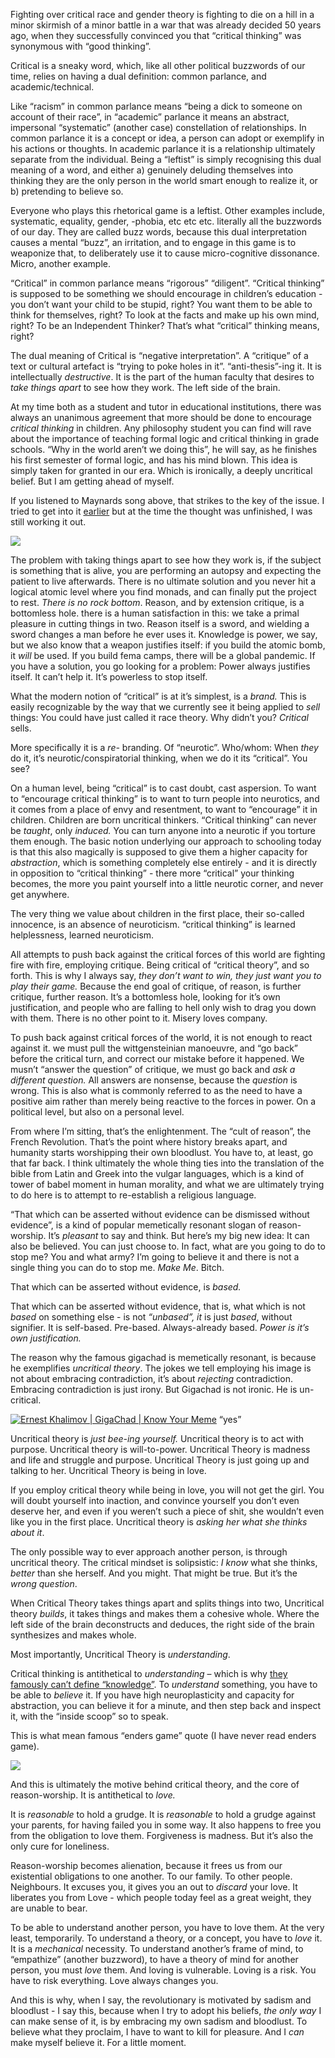 Fighting over critical race and gender theory is fighting to die on a hill in a minor skirmish of a minor battle in a war that was already decided 50 years ago, when they successfully convinced you that “critical thinking” was synonymous with “good thinking”.

Critical is a sneaky word, which, like all other political buzzwords of our time, relies on having a dual definition: common parlance, and academic/technical.

Like “racism” in common parlance means “being a dick to someone on account of their race”, in “academic” parlance it means an abstract, impersonal “systematic” (another case) constellation of relationships. In common parlance it is a concept or idea, a person can adopt or exemplify in his actions or thoughts. In academic parlance it is a relationship ultimately separate from the individual. Being a “leftist” is simply recognising this dual meaning of a word, and either a) genuinely deluding themselves into thinking they are the only person in the world smart enough to realize it, or b) pretending to believe so.

Everyone who plays this rhetorical game is a leftist. Other examples include, systematic, equality, gender, -phobia, etc etc etc. literally all the buzzwords of our day. They are called buzz words, because this dual interpretation causes a mental “buzz”, an irritation, and to engage in this game is to weaponize that, to deliberately use it to cause micro-cognitive dissonance. Micro, another example.

“Critical” in common parlance means “rigorous” “diligent”. “Critical thinking” is supposed to be something we should encourage in children’s education - you don’t want your child to be stupid, right? You want them to be able to think for themselves, right? To look at the facts and make up his own mind, right? To be an Independent Thinker? That’s what “critical” thinking means, right?

The dual meaning of Critical is “negative interpretation”. A “critique” of a text or cultural artefact is “trying to poke holes in it”. “anti-thesis”-ing it. It is intellectually _destructive_. It is the part of the human faculty that desires to _take things apart_ to see how they work. The left side of the brain.

At my time both as a student and tutor in educational institutions, there was always an unanimous agreement that more should be done to encourage _critical thinking_ in children. Any philosophy student you can find will rave about the importance of teaching formal logic and critical thinking in grade schools. “Why in the world aren’t we doing this”, he will say, as he finishes his first semester of formal logic, and has his mind blown. This idea is simply taken for granted in our era. Which is ironically, a deeply uncritical belief. But I am getting ahead of myself.

If you listened to Maynards song above, that strikes to the key of the issue. I tried to get into it [earlier](https://eggreport.substack.com/p/beauty?s=w) but at the time the thought was unfinished, I was still working it out.

[![]({"src"://"https://bucketeer-e05bbc84-baa3-437e-9518-adb32be77984.s3.amazonaws.com/public/images/222bddf4-7cb0-4e30-80c8-40f1af686dfd_718x295.png","srcNoWatermark":null,"fullscreen":null,"imageSize":null,"height":295,"width":718,"resizeWidth":null,"bytes":null,"alt":null,"title":null,"type":null,"href":null,"belowTheFold":true,"topImage":false,"internalRedirect":null,"isProcessing":false,"align":null})](https://substackcdn.com/image/fetch/f_auto,q_auto:good,fl_progressive:steep/https%3A%2F%2Fbucketeer-e05bbc84-baa3-437e-9518-adb32be77984.s3.amazonaws.com%2Fpublic%2Fimages%2F222bddf4-7cb0-4e30-80c8-40f1af686dfd_718x295.png)

The problem with taking things apart to see how they work is, if the subject is something that is alive, you are performing an autopsy and expecting the patient to live afterwards. There is no ultimate solution and you never hit a logical atomic level where you find monads, and can finally put the project to rest. _There is no rock bottom_. Reason, and by extension critique, is a bottomless hole. there is a human satisfaction in this: we take a primal pleasure in cutting things in two. Reason itself is a sword, and wielding a sword changes a man before he ever uses it. Knowledge is power, we say, but we also know that a weapon justifies itself: if you build the atomic bomb, it _will_ be used. If you build fema camps, there will be a global pandemic. If you have a solution, you go looking for a problem: Power always justifies itself. It can’t help it. It’s powerless to stop itself.

What the modern notion of “critical” is at it’s simplest, is a _brand._ This is easily recognizable by the way that we currently see it being applied to _sell_ things: You could have just called it race theory. Why didn’t you? _Critical_ sells.

More specifically it is a _re-_ branding. Of “neurotic”. Who/whom: When _they_ do it, it’s neurotic/conspiratorial thinking, when we do it its “critical”. You see?

On a human level, being “critical” is to cast doubt, cast aspersion. To want to “encourage critical thinking” is to want to turn people into neurotics, and it comes from a place of envy and resentment, to want to “encourage” it in children. Children are born uncritical thinkers. “Critical thinking” can never be _taught_, only _induced._ You can turn anyone into a neurotic if you torture them enough. The basic notion underlying our approach to schooling today is that this also magically is supposed to give them a higher capacity for _abstraction_, which is something completely else entirely - and it is directly in opposition to “critical thinking” - there more “critical” your thinking becomes, the more you paint yourself into a little neurotic corner, and never get anywhere.

The very thing we value about children in the first place, their so-called innocence, is an absence of neuroticism. “critical thinking” is learned helplessness, learned neuroticism.

All attempts to push back against the critical forces of this world are fighting fire with fire, employing critique. Being critical of “critical theory”, and so forth. This is why I always say, _they don’t want to win, they just want you to play their game._ Because the end goal of critique, of reason, is further critique, further reason. It’s a bottomless hole, looking for it’s own justification, and people who are falling to hell only wish to drag you down with them. There is no other point to it. Misery loves company.

To push back against critical forces of the world, it is not enough to react against it. we must pull the wittgensteinian manoeuvre, and “go back” before the critical turn, and correct our mistake before it happened. We musn’t “answer the question” of critique, we must go back and _ask a different question._ All answers are nonsense, because the _question_ is wrong. This is also what is commonly referred to as the need to have a positive aim rather than merely being reactive to the forces in power. On a political level, but also on a personal level.

From where I’m sitting, that’s the enlightenment. The “cult of reason”, the French Revolution. That’s the point where history breaks apart, and humanity starts worshipping their own bloodlust. You have to, at least, go that far back. I think ultimately the whole thing ties into the translation of the bible from Latin and Greek into the vulgar languages, which is a kind of tower of babel moment in human morality, and what we are ultimately trying to do here is to attempt to re-establish a religious language.

“That which can be asserted without evidence can be dismissed without evidence”, is a kind of popular memetically resonant slogan of reason-worship. It’s _pleasant_ to say and think. But here’s my big new idea: It can also be believed. You can just choose to. In fact, what are you going to do to stop me? You and what army? I’m going to believe it and there is not a single thing you can do to stop me. _Make Me_. Bitch.

That which can be asserted without evidence, is _based._

That which can be asserted without evidence, that is, what which is not _based_ on something else - is not _“unbased”, it_ is just _based_, without signifier. It is self-based. Pre-based. Always-already based. _Power is it’s own justification._

The reason why the famous gigachad is memetically resonant, is because he exemplifies _uncritical theory_. The jokes we tell employing his image is not about embracing contradiction, it’s about _rejecting_ contradiction. Embracing contradiction is just irony. But Gigachad is not ironic. He is un-critical.

[![Ernest Khalimov | GigaChad | Know Your Meme](https://substackcdn.com/image/fetch/w_424)](https://substackcdn.com/image/fetch/f_auto,q_auto:good,fl_progressive:steep/https%3A%2F%2Fbucketeer-e05bbc84-baa3-437e-9518-adb32be77984.s3.amazonaws.com%2Fpublic%2Fimages%2F4ec6ae7d-d3a6-45fb-bc46-3e7b40e72411_1242x1394.jpeg) “yes”

Uncritical theory is _just bee-ing yourself._ Uncritical theory is to act with purpose. Uncritical theory is will-to-power. Uncritical Theory is madness and life and struggle and purpose. Uncritical Theory is just going up and talking to her. Uncritical Theory is being in love.

If you employ critical theory while being in love, you will not get the girl. You will doubt yourself into inaction, and convince yourself you don’t even deserve her, and even if you weren’t such a piece of shit, she wouldn’t even like you in the first place. Uncritical theory is _asking her what she thinks about it_.

The only possible way to ever approach another person, is through uncritical theory. The critical mindset is solipsistic: _I know_ what she thinks, _better_ than she herself. And you might. That might be true. But it’s the _wrong question_.

When Critical Theory takes things apart and splits things into two, Uncritical theory _builds_, it takes things and makes them a cohesive whole. Where the left side of the brain deconstructs and deduces, the right side of the brain synthesizes and makes whole.

Most importantly, Uncritical Theory is _understanding_.

Critical thinking is antithetical to _understanding_ – which is why [they famously can’t define “knowledge”](https://en.wikipedia.org/wiki/Gettier_problem). To _understand_ something, you have to be able to _believe_ it. If you have high neuroplasticity and capacity for abstraction, you can believe it for a minute, and then step back and inspect it, with the “inside scoop” so to speak.

This is what mean famous “enders game” quote (I have never read enders game).

[![]({"src"://"https://bucketeer-e05bbc84-baa3-437e-9518-adb32be77984.s3.amazonaws.com/public/images/a9bc5775-be60-40c6-ab61-8e19923dad48_600x900.jpeg","srcNoWatermark":null,"fullscreen":null,"imageSize":null,"height":900,"width":600,"resizeWidth":null,"bytes":73345,"alt":null,"title":null,"type":"image/jpeg","href":null,"belowTheFold":true,"topImage":false,"internalRedirect":null,"isProcessing":false,"align":null})](https://substackcdn.com/image/fetch/f_auto,q_auto:good,fl_progressive:steep/https%3A%2F%2Fbucketeer-e05bbc84-baa3-437e-9518-adb32be77984.s3.amazonaws.com%2Fpublic%2Fimages%2Fa9bc5775-be60-40c6-ab61-8e19923dad48_600x900.jpeg)

And this is ultimately the motive behind critical theory, and the core of reason-worship. It is antithetical to _love._

It is _reasonable_ to hold a grudge. It is _reasonable_ to hold a grudge against your parents, for having failed you in some way. It also happens to free you from the obligation to love them. Forgiveness is madness. But it’s also the only cure for loneliness.

Reason-worship becomes alienation, because it frees us from our existential obligations to one another. To our family. To other people. Neighbours. It excuses you, it gives you an out to _discard_ your love. It liberates you from Love - which people today feel as a great weight, they are unable to bear.

To be able to understand another person, you have to love them. At the very least, temporarily. To understand a theory, or a concept, you have to _love_ it. It is a _mechanical_ necessity. To understand another’s frame of mind, to “empathize” (another buzzword), to have a theory of mind for another person, you must _love_ them. And loving is vulnerable. Loving is a risk. You have to risk everything. Love always changes you.

And this is why, when I say, the revolutionary is motivated by sadism and bloodlust - I say this, because when I try to adopt his beliefs, _the only way_ I can make sense of it, is by embracing my own sadism and bloodlust. To believe what they proclaim, I have to want to kill for pleasure. And I _can_ make myself believe it. For a little moment.